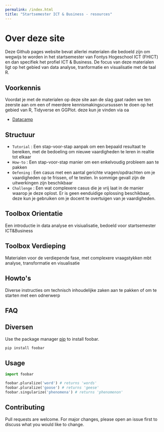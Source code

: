 ```yaml
---
permalink: /index.html
title: "Startsemester ICT & Business - resources"
---
```


# Over deze site

Deze Github pages website bevat allerlei materialen die bedoeld zijn om wegwijs te worden in het startsemester van Fontys Hogeschool ICT (FHICT) en dan specifiek het profiel ICT & Business. De focus van deze materialen ligt op het gebied van data analyse, tranformatie en visualisatie met de taal R.

## Voorkennis
Voordat je met de materialen op deze site aan de slag gaat raden we ten zeerste aan om een of meerdere kennismakingscursussen te doen op het gebied van R, Tidyverse en GGPlot. deze kun je vinden via oa 

- [Datacamp](https://www.datacamp.com/)

## Structuur
- `Tutorial` : Een stap-voor-stap aanpak om een bepaald resultaat te bereiken, met de bedoeling om nieuwe vaardigheden te leren in realtie tot elkaar
- `How-to` : Een stap-voor-stap manier om een enkelvoudig probleem aan te pakken
- `Oefening` : Een casus met een aantal gerichte vragen/opdrachten om je vaardigheden op te frissen, of te testen. In sommige gevall zijn de uitwerkingen zijn beschikbaar
- `Challenge` : Een wat complexere casus die je vrij laat in de manier waarop je deze oplost. Er is geen eenduidige oplossing beschikbaar, deze kun je gebruiken om je docent te overtuigen van je vaardigheden.

## Toolbox Orientatie
Een introductie in data analyse en visiualisatie, bedoeld voor startsemester ICT&Business

## Toolbox Verdieping
Materialen voor de verdiepende fase, met complexere vraagstykken mbt analyse, transformatie en visualisatie
## Howto's
Diverse instructies om technisch inhoudelijke zaken aan te pakken of om te starten met een odnerwerp
## FAQ

## Diversen

Use the package manager [pip](https://pip.pypa.io/en/stable/) to install foobar.

```bash
pip install foobar
```

## Usage

```python
import foobar

foobar.pluralize('word') # returns 'words'
foobar.pluralize('goose') # returns 'geese'
foobar.singularize('phenomena') # returns 'phenomenon'
```

## Contributing
Pull requests are welcome. For major changes, please open an issue first to discuss what you would like to change.


